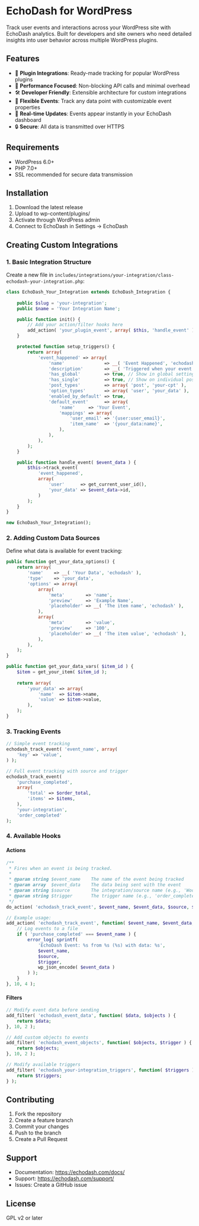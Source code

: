# EchoDash for WordPress

Track user events and interactions across your WordPress site with EchoDash analytics. Built for developers and site owners who need detailed insights into user behavior across multiple WordPress plugins.

## Features

- 🔌 **Plugin Integrations**: Ready-made tracking for popular WordPress plugins
- 🚀 **Performance Focused**: Non-blocking API calls and minimal overhead
- 🛠 **Developer Friendly**: Extensible architecture for custom integrations
- 🎯 **Flexible Events**: Track any data point with customizable event properties
- 🔄 **Real-time Updates**: Events appear instantly in your EchoDash dashboard
- 🔒 **Secure**: All data is transmitted over HTTPS

## Requirements

- WordPress 6.0+
- PHP 7.0+
- SSL recommended for secure data transmission

## Installation

1. Download the latest release
2. Upload to wp-content/plugins/
3. Activate through WordPress admin
4. Connect to EchoDash in Settings → EchoDash

## Creating Custom Integrations

### 1. Basic Integration Structure

Create a new file in `includes/integrations/your-integration/class-echodash-your-integration.php`:

```php
class EchoDash_Your_Integration extends EchoDash_Integration {
    
    public $slug = 'your-integration';
    public $name = 'Your Integration Name';

    public function init() {
        // Add your action/filter hooks here
        add_action( 'your_plugin_event', array( $this, 'handle_event' ) );
    }

    protected function setup_triggers() {
        return array(
            'event_happened' => array(
                'name'               => __( 'Event Happened', 'echodash' ),
                'description'        => __( 'Triggered when your event occurs.', 'echodash' ),
                'has_global'         => true, // Show in global settings
                'has_single'         => true, // Show on individual posts/items
                'post_types'         => array( 'post', 'your-cpt' ),
                'option_types'       => array( 'user', 'your_data' ),
                'enabled_by_default' => true,
                'default_event'      => array(
                    'name'     => 'Your Event',
                    'mappings' => array(
                        'user_email' => '{user:user_email}',
                        'item_name'  => '{your_data:name}',
                    ),
                ),
            ),
        );
    }

    public function handle_event( $event_data ) {
        $this->track_event(
            'event_happened',
            array(
                'user'      => get_current_user_id(),
                'your_data' => $event_data->id,
            )
        );
    }
}

new EchoDash_Your_Integration();
```

### 2. Adding Custom Data Sources

Define what data is available for event tracking:

```php
public function get_your_data_options() {
    return array(
        'name'    => __( 'Your Data', 'echodash' ),
        'type'    => 'your_data',
        'options' => array(
            array(
                'meta'        => 'name',
                'preview'     => 'Example Name',
                'placeholder' => __( 'The item name', 'echodash' ),
            ),
            array(
                'meta'        => 'value',
                'preview'     => '100',
                'placeholder' => __( 'The item value', 'echodash' ),
            ),
        ),
    );
}

public function get_your_data_vars( $item_id ) {
    $item = get_your_item( $item_id );
    
    return array(
        'your_data' => array(
            'name'  => $item->name,
            'value' => $item->value,
        ),
    );
}
```

### 3. Tracking Events

```php
// Simple event tracking
echodash_track_event( 'event_name', array(
    'key' => 'value',
) );

// Full event tracking with source and trigger
echodash_track_event(
    'purchase_completed',
    array(
        'total' => $order_total,
        'items' => $items,
    ),
    'your-integration',
    'order_completed'
);
```

### 4. Available Hooks

#### Actions

```php
/**
 * Fires when an event is being tracked.
 * 
 * @param string $event_name    The name of the event being tracked
 * @param array  $event_data    The data being sent with the event
 * @param string $source        The integration/source name (e.g., 'WooCommerce')
 * @param string $trigger       The trigger name (e.g., 'order_completed')
 */
do_action( 'echodash_track_event', $event_name, $event_data, $source, $trigger );

// Example usage:
add_action( 'echodash_track_event', function( $event_name, $event_data, $source, $trigger ) {
    // Log events to a file
    if ( 'purchase_completed' === $event_name ) {
        error_log( sprintf(
            'EchoDash Event: %s from %s (%s) with data: %s',
            $event_name,
            $source,
            $trigger,
            wp_json_encode( $event_data )
        ) );
    }
}, 10, 4 );
```

#### Filters

```php
// Modify event data before sending
add_filter( 'echodash_event_data', function( $data, $objects ) {
    return $data;
}, 10, 2 );

// Add custom objects to events
add_filter( 'echodash_event_objects', function( $objects, $trigger ) {
    return $objects;
}, 10, 2 );

// Modify available triggers
add_filter( 'echodash_your-integration_triggers', function( $triggers ) {
    return $triggers;
} );
```

## Contributing

1. Fork the repository
2. Create a feature branch
3. Commit your changes
4. Push to the branch
5. Create a Pull Request

## Support

- Documentation: https://echodash.com/docs/
- Support: https://echodash.com/support/
- Issues: Create a GitHub issue

## License

GPL v2 or later